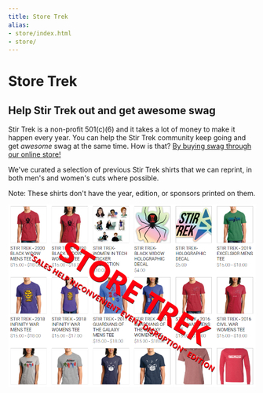 ```yaml
---
title: Store Trek
alias:
- store/index.html
- store/
---
```


# Store Trek
<div class="icon-hr"></div>

##  Help Stir Trek out and get awesome swag
Stir Trek is a non-profit 501(c)(6) and it takes a lot of money to make it happen every year. You can help the Stir Trek community keep going and get *awesome* swag at the same time. How is that? 
[By buying swag through our online store!](https://www.marktapparel.com/stirtrek)

We've curated a selection of previous Stir Trek shirts that we can reprint, in both men's and women's cuts where possible.

Note: These shirts don't have the year, edition, or sponsors printed on them.

<center><a href="https://www.marktapparel.com/stirtrek"><img src="/images/store-trek.png" alt="A selection of Store Trek items" style="max-width: 100%"></a></center>

<br>